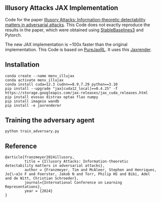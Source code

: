 ## Illusory Attacks JAX Implementation 

Code for the paper [Illusory Attacks: Information-theoretic detectability matters in adversarial attacks](https://www.robots.ox.ac.uk/vgg/research/illusory-attacks/). 
This Code does not exactly reproduce the results in the paper, which were obtained using [StableBaselines3](https://github.com/DLR-RM/stable-baselines3) and Pytorch.

The new JAX implementation is ~100x faster than the original implementation. 
This Code is based on [PureJaxRL](https://github.com/luchris429/purejaxrl). It uses this [Jaxrender](https://github.com/JoeyTeng/jaxrenderer). 


## Installation

```
conda create --name menv_illujax
conda activate menv_illujax
conda install cuda=12.3 cudnn==8.9.7.29 python==3.10
pip install --upgrade "jax[cuda12_local]==0.4.25" -f https://storage.googleapis.com/jax-releases/jax_cuda_releases.html
pip install evosax distrax optax flax numpy
pip install imageio wandb
pip install -e jaxrenderer
```

## Training the adversary agent
```
python train_adversary.py
```

## Reference
```
@article{franzmeyer2024illusory,
         title = {Illusory Attacks: Information-theoretic detectability matters in adversarial attacks},
         author = {Franzmeyer, Tim and McAleer, Stephen and Henriques, Jo{\~a}o F and Foerster, Jakob N and Torr, Philip HS and Bibi, Adel and de Witt, Christian Schroeder},
         journal={International Conference on Learning Representations},
         year = {2024}
}
```
